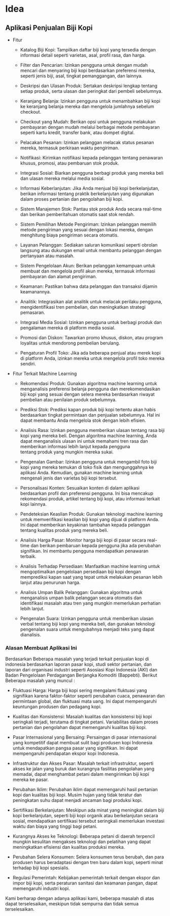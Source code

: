# Idea

## Aplikasi Penjualan Biji Kopi
* Fitur
  - Katalog Biji Kopi: Tampilkan daftar biji kopi yang tersedia dengan informasi detail seperti varietas, asal, profil rasa, dan harga.

  - Filter dan Pencarian: Izinkan pengguna untuk dengan mudah mencari dan menyaring biji kopi berdasarkan preferensi mereka, seperti jenis biji, asal, tingkat pemanggangan, dan lainnya.

  - Deskripsi dan Ulasan Produk: Sertakan deskripsi lengkap tentang setiap produk, serta ulasan dan peringkat dari pembeli sebelumnya.

  - Keranjang Belanja: Izinkan pengguna untuk menambahkan biji kopi ke keranjang belanja mereka dan mengelola jumlahnya sebelum checkout.

  - Checkout yang Mudah: Berikan opsi untuk pengguna melakukan pembayaran dengan mudah melalui berbagai metode pembayaran seperti kartu kredit, transfer bank, atau dompet digital.

  - Pelacakan Pesanan: Izinkan pelanggan melacak status pesanan mereka, termasuk perkiraan waktu pengiriman.

  - Notifikasi: Kirimkan notifikasi kepada pelanggan tentang penawaran khusus, promosi, atau pembaruan stok produk.

  - Integrasi Sosial: Biarkan pengguna berbagi produk yang mereka beli dan ulasan mereka melalui media sosial.

  - Informasi Keberlanjutan: Jika Anda menjual biji kopi berkelanjutan, berikan informasi tentang praktik berkelanjutan yang digunakan dalam proses pertanian dan pengolahan biji kopi.

  - Sistem Manajemen Stok: Pantau stok produk Anda secara real-time dan berikan pemberitahuan otomatis saat stok rendah.

  - Sistem Pemilihan Metode Pengiriman: Izinkan pelanggan memilih metode pengiriman yang sesuai dengan lokasi mereka, dengan menghitung biaya pengiriman secara otomatis.

  - Layanan Pelanggan: Sediakan saluran komunikasi seperti obrolan langsung atau dukungan email untuk membantu pelanggan dengan pertanyaan atau masalah.

  - Sistem Pengelolaan Akun: Berikan pelanggan kemampuan untuk membuat dan mengelola profil akun mereka, termasuk informasi pembayaran dan alamat pengiriman.

  - Keamanan: Pastikan bahwa data pelanggan dan transaksi dijamin keamanannya.

  - Analitik: Integrasikan alat analitik untuk melacak perilaku pengguna, mengidentifikasi tren pembelian, dan meningkatkan strategi pemasaran.

  - Integrasi Media Sosial: Izinkan pengguna untuk berbagi produk dan pengalaman mereka di platform media sosial.

  - Promosi dan Diskon: Tawarkan promo khusus, diskon, atau program loyalitas untuk mendorong pembelian berulang.

  - Pengaturan Profil Toko: Jika ada beberapa penjual atau merek kopi di platform Anda, izinkan mereka untuk mengelola profil toko mereka sendiri.
 
* Fitur Terkait Machine Learning
  
  - Rekomendasi Produk: Gunakan algoritma machine learning untuk menganalisis preferensi belanja pengguna dan merekomendasikan biji kopi yang sesuai dengan selera mereka berdasarkan riwayat pembelian atau penilaian produk sebelumnya.

  - Prediksi Stok: Prediksi kapan produk biji kopi tertentu akan habis berdasarkan tingkat permintaan dan penjualan sebelumnya. Hal ini dapat membantu Anda mengelola stok dengan lebih efisien.

  - Analisis Rasa: Izinkan pengguna memberikan ulasan tentang rasa biji kopi yang mereka beli. Dengan algoritma machine learning, Anda dapat menganalisis ulasan ini untuk memahami tren rasa dan memberikan informasi lebih lanjut kepada pengguna     
    tentang produk yang mungkin mereka sukai.

  - Pengenalan Gambar: Izinkan pengguna untuk mengambil foto biji kopi yang mereka temukan di toko fisik dan mengunggahnya ke aplikasi Anda. Kemudian, gunakan machine learning untuk mengenali jenis dan varietas biji kopi tersebut.

  - Personalisasi Konten: Sesuaikan konten di dalam aplikasi berdasarkan profil dan preferensi pengguna. Ini bisa mencakup rekomendasi produk, artikel tentang biji kopi, atau informasi terkait kopi lainnya.

  - Pendeteksian Keaslian Produk: Gunakan teknologi machine learning untuk memverifikasi keaslian biji kopi yang dijual di platform Anda. Ini dapat memberikan keyakinan tambahan kepada pelanggan tentang kualitas produk yang mereka beli.

  - Analisis Harga Pasar: Monitor harga biji kopi di pasar secara real-time dan berikan pembaruan kepada pengguna jika ada perubahan signifikan. Ini membantu pengguna mendapatkan penawaran terbaik.

  - Analisis Terhadap Persediaan: Manfaatkan machine learning untuk mengoptimalkan pengelolaan persediaan biji kopi dengan memprediksi kapan saat yang tepat untuk melakukan pesanan lebih lanjut atau penurunan harga.

  - Analisis Umpan Balik Pelanggan: Gunakan algoritma untuk menganalisis umpan balik pelanggan secara otomatis dan identifikasi masalah atau tren yang mungkin memerlukan perhatian lebih lanjut.

  - Pengenalan Suara: Izinkan pengguna untuk memberikan ulasan verbal tentang biji kopi yang mereka beli, dan gunakan teknologi pengenalan suara untuk mengubahnya menjadi teks yang dapat dianalisis.
 
### Alasan Membuat Aplikasi Ini
Berdasarkan Beberapa masalah yang terjadi terkait penjualan kopi di indonesia berdasarkan laporan pasar kopi, studi sektor pertanian, dan laporan dari organisasi industri seperti Asosiasi Kopi Indonesia (AKI) dan Badan Pengelolaan Perdagangan Berjangka Komoditi (Bappebti). Berikut Beberapa masalah yang muncul :

- Fluktuasi Harga: Harga biji kopi sering mengalami fluktuasi yang signifikan karena faktor-faktor seperti perubahan cuaca, penawaran dan permintaan global, dan fluktuasi mata uang. Ini dapat mempengaruhi keuntungan produsen dan pedagang kopi.

- Kualitas dan Konsistensi: Masalah kualitas dan konsistensi biji kopi seringkali terjadi, terutama di tingkat petani. Variabilitas dalam proses pertanian dan pengolahan dapat memengaruhi kualitas biji kopi.

- Pasar Internasional yang Bersaing: Persaingan di pasar internasional yang kompetitif dapat membuat sulit bagi produsen kopi Indonesia untuk mendapatkan pangsa pasar yang signifikan. Ini dapat mempengaruhi pendapatan ekspor kopi Indonesia.

- Infrastruktur dan Akses Pasar: Masalah terkait infrastruktur, seperti akses ke jalan yang buruk dan kurangnya fasilitas pengolahan yang memadai, dapat menghambat petani dalam mengirimkan biji kopi mereka ke pasar.

- Perubahan Iklim: Perubahan iklim dapat memengaruhi hasil pertanian kopi dan kualitas biji kopi. Musim hujan yang tidak teratur dan peningkatan suhu dapat menjadi ancaman bagi produksi kopi.

- Sertifikasi Berkelanjutan: Meskipun ada minat yang meningkat dalam biji kopi berkelanjutan, seperti biji kopi organik atau berkelanjutan secara sosial, mendapatkan sertifikasi tersebut seringkali memerlukan investasi waktu dan biaya yang tinggi    bagi petani.

- Kurangnya Akses ke Teknologi: Beberapa petani di daerah terpencil mungkin kesulitan mengakses teknologi dan pelatihan yang dapat meningkatkan efisiensi dan kualitas produksi mereka.

- Perubahan Selera Konsumen: Selera konsumen terus berubah, dan para produsen harus beradaptasi dengan tren baru dalam kopi, seperti minat terhadap biji kopi spesialis.

- Regulasi Pemerintah: Kebijakan pemerintah terkait dengan ekspor dan impor biji kopi, serta peraturan sanitasi dan keamanan pangan, dapat memengaruhi industri kopi.

Kami berharap dengan adanya aplikasi kami, beberapa masalah di atas dapat terselesaikan, meskipun tidak sempurna dan tidak semua terselesaikan.
